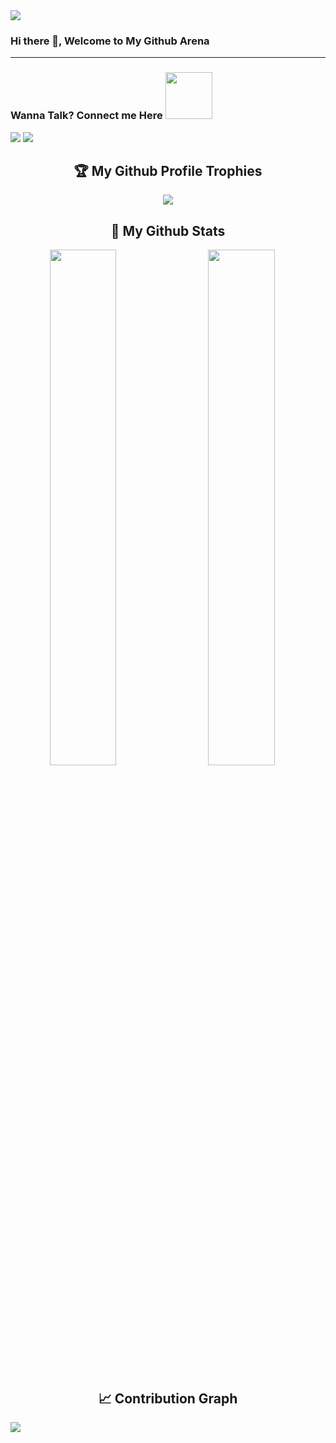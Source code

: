 <img src="https://api.visitorbadge.io/api/visitors?path=https%3A%2F%2Fgithub.com%2Fshanky-ced%2Fshanky-ced&label=VISITORS&labelColor=%23007EC6&countColor=%23ggg" />

### Hi there 👋, Welcome to My Github Arena

<hr>
<h3> Wanna Talk? Connect me Here <img src='https://raw.githubusercontent.com/ShahriarShafin/ShahriarShafin/main/Assets/handshake.gif' width="75">
</h3>
<a href="https://www.linkedin.com/in/shashankrai01/"><img src="https://img.shields.io/badge/LinkedIn-0077B5?style=for-the-badge&logo=linkedin&logoColor=white"/></a>
<a href="https://twitter.com/Shashankrai11"><img src="https://img.shields.io/badge/Twitter-0077B5?style=for-the-badge&logo=twitter&logoColor=white"/></a>


<h2 align="center"> 🏆 My Github Profile Trophies</h2>

<div align="center">
<a href="https://github.com/shanky-ced">
<img src="https://github-profile-trophy.vercel.app/?username=shanky-ced&count_private=true&include_all_commits=true&theme=dracula&margin-w=20&no-frame=true" />
</a>
</div>

<h2 align="center"> 📓 My Github Stats </h2>
<div align="center">
  <img width="46%" align="left" src="https://github-readme-stats.vercel.app/api?username=shanky-ced&count_private=true&include_all_commits=true&show_icons=true&theme=radical&hide_border=true" />
  <img width="46%" src="https://github-readme-streak-stats.herokuapp.com/?user=shanky-ced&show_icons=true&theme=dark&hide_border=true&count_private=true" />
<!--   <img src="https://github-readme-stats.vercel.app/api/top-langs/?username=shanky-ced" /> -->
</div>

<h2 align="center"> 📈 Contribution Graph </h2>
<a href="https://github.com/shanky-ced/shanky-ced">
  <img src="https://activity-graph.herokuapp.com/graph?username=shanky-ced" />
</a>
